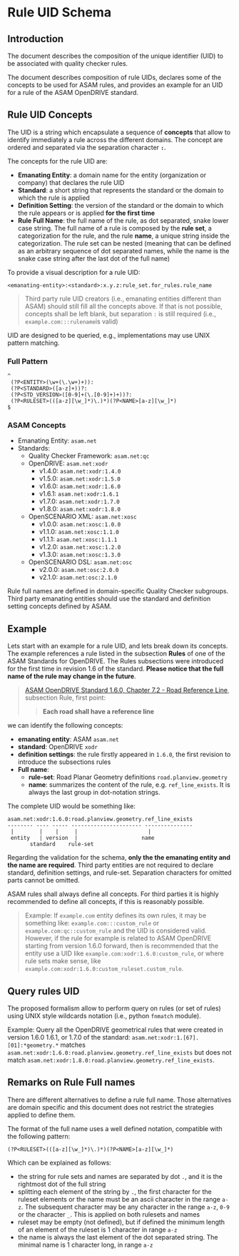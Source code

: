 <!---
This Source Code Form is subject to the terms of the Mozilla
Public License, v. 2.0. If a copy of the MPL was not distributed
with this file, You can obtain one at https://mozilla.org/MPL/2.0/.
-->

# Rule UID Schema

## Introduction

The document describes the composition of the unique identifier (UID) to be
associated with quality checker rules.

The document describes composition of rule UIDs, declares some of the concepts
to be used for ASAM rules, and provides an example for an UID for a rule of the
ASAM OpenDRIVE standard.

## Rule UID Concepts

The UID is a string which encapsulate a sequence of **concepts** that allow to
identify immediately a rule across the different domains. The concept are
ordered and separated via the separation character **`:`**.

The concepts for the rule UID are:

* **Emanating Entity**: a domain name for the entity (organization or company)
  that declares the rule UID
* **Standard**: a short string that represents the standard or the domain to
  which the rule is applied
* **Definition Setting**: the version of the standard or the domain to which
  the rule appears or is applied **for the first time**
* **Rule Full Name**: the full name of the rule, as dot separated, snake lower
  case string. The full name of a rule is composed by the **rule set**, a
  categorization for the rule, and the rule **name**, a unique string inside
  the categorization. The rule set can be nested (meaning that can be defined
  as an arbitrary sequence of dot separated names, while the name is the snake
  case string after the last dot of the full name)

To provide a visual description for a rule UID:

```text
<emanating-entity>:<standard>:x.y.z:rule_set.for_rules.rule_name
```

> Third party rule UID creators (i.e., emanating entities different than ASAM)
> should still fill all the concepts above. If that is not possible, concepts
> shall be left blank, but separation `:` is still required (i.e.,
> `example.com:::rulename`is valid)

UID are designed to be queried, e.g., implementations may use UNIX pattern
matching.

### Full Pattern

```text
^
 (?P<ENTITY>(\w+(\.\w+)+)):
 (?P<STANDARD>([a-z]+))?:
 (?P<STD_VERSION>([0-9]+(\.[0-9]+)+))?:
 (?P<RULESET>(([a-z][\w_]*)\.)*)(?P<NAME>[a-z][\w_]*)
$
```

### ASAM Concepts

* Emanating Entity: `asam.net`
* Standards:
  * Quality Checker Framework: `asam.net:qc`
  * OpenDRIVE: `asam.net:xodr`
    * v1.4.0: `asam.net:xodr:1.4.0`
    * v1.5.0: `asam.net:xodr:1.5.0`
    * v1.6.0: `asam.net:xodr:1.6.0`
    * v1.6.1: `asam.net:xodr:1.6.1`
    * v1.7.0: `asam.net:xodr:1.7.0`
    * v1.8.0: `asam.net:xodr:1.8.0`
  * OpenSCENARIO XML: `asam.net:xosc`
    * v1.0.0: `asam.net:xosc:1.0.0`
    * v1.1.0: `asam.net:xosc:1.1.0`
    * v1.1.1: `asam.net:xosc:1.1.1`
    * v1.2.0: `asam.net:xosc:1.2.0`
    * v1.3.0: `asam.net:xosc:1.3.0`
  * OpenSCENARIO DSL: `asam.net:osc`
    * v2.0.0: `asam.net:osc:2.0.0`
    * v2.1.0: `asam.net:osc:2.1.0`

Rule full names are defined in domain-specific Quality Checker subgroups. Third
party emanating entities should use the standard and definition setting
concepts defined by ASAM.

## Example

Lets start with an example for a rule UID, and lets break down its concepts. The
example references a rule listed in the subsection **Rules** of one of the ASAM
Standards for OpenDRIVE. The Rules subsections were introduced for the first
time in revision 1.6 of the standard. **Please notice that the full name of the
rule may change in the future**.

> [ASAM OpenDRIVE Standard 1.6.0, Chapter 7.2 - Road Reference
> Line](https://releases.asam.net/OpenDRIVE/1.6.0/ASAM_OpenDRIVE_BS_V1-6-0.html#_road_reference_line),
> subsection Rule, first point:
> > **Each road shall have a reference line**

we can identify the following concepts:

* **emanating entity**: ASAM `asam.net`
* **standard**: OpenDRIVE `xodr`
* **definition settings**: the rule firstly appeared in `1.6.0`, the first
  revision to introduce the subsections rules
* **Full name**:
  * **rule-set**: Road Planar Geometry definitions `road.planview.geometry`
  * **name**: summarizes the content of the rule, e.g. `ref_line_exists`. It is
     always the last group in dot-notation strings.

The complete UID would be something like:

```text
asam.net:xodr:1.6.0:road.planview.geometry.ref_line_exists
-------- ---- ----- ---------------------- ---------------
 |        |    |     |                      |             
 entity   | version  |                    name
       standard    rule-set
```

Regarding the validation for the schema, **only the the emanating entity and
the name are required**. Third party entities are not required to declare
standard, definition settings, and rule-set. Separation characters for omitted
parts cannot be omitted.

ASAM rules shall always define all concepts. For third parties it is highly
recommended to define all concepts, if this is reasonably possible.

> Example: If `example.com` entity defines its own rules, it may be something
> like: `example.com:::custom_rule` or `example.com:qc::custom_rule` and the
> UID is considered valid. However, if the rule for example is related to ASAM
> OpenDRIVE starting from version 1.6.0 forward, then is recommended that
> the entity use a UID like `example.com:xodr:1.6.0:custom_rule`, or where rule
> sets make sense, like `example.com:xodr:1.6.0:custom_ruleset.custom_rule`.

## Query rules UID

The proposed formalism allow to perform query on rules (or set of rules) using
UNIX style wildcards notation (i.e., python `fnmatch` module).

Example: Query all the OpenDRIVE geometrical rules that were created in version 1.6.0
1.6.1, or 1.7.0 of the standard: `asam.net:xodr:1.[67].[01]:*geometry.*` matches
`asam.net:xodr:1.6.0:road.planview.geometry.ref_line_exists` but does not
match `asam.net:xodr:1.8.0:road.planview.geometry.ref_line_exists`.

## Remarks on Rule Full names

There are different alternatives to define a rule full name. Those alternatives
are domain specific and this document does not restrict the strategies applied
to define them.

The format of the full name uses a well defined notation, compatible with the
following pattern:

```text
(?P<RULESET>(([a-z][\w_]*)\.)*)(?P<NAME>[a-z][\w_]*)
```

Which can be explained as follows:

* the string for rule sets and names are separated by dot `.`, and it is the
  rightmost dot of the full string
* splitting each element of the string by `.`, the first character for the
  ruleset elements or the name must be an ascii character in the range `a-z`.
  The subsequent character may be any character in the range `a-z`, `0-9` or
  the character `_`. This is applied on both rulesets and names
* ruleset may be empty (not defined), but if defined the minimum length of an
  element of the ruleset is 1 character in range `a-z`
* the name is always the last element of the dot separated string. The minimal
  name is 1 character long, in range `a-z`
